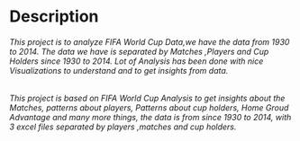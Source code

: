 # Description

###### This project is to analyze FIFA World Cup Data,we have the data from 1930 to 2014. The data we have is separated by Matches ,Players and Cup Holders since 1930 to 2014. Lot of Analysis has been done with nice Visualizations to understand and to get insights from data.

###### This project is based on FIFA World Cup Analysis to get insights about the Matches, patterns about players, Patterns about cup holders, Home Groud Advantage and many more things, the data is from since 1930 to 2014, with 3 excel files separated by players ,matches and cup holders.
